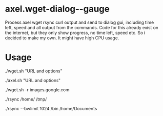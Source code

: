 # axel.wget-dialog--gauge
Process axel wget rsync curl output and send to dialog gui, including time left, speed and all output from the commands. 
Code for this already exist on the internet, but they only show progress, no time left, speed etc. So i decided to make my own.
It might have high CPU usage.
# Usage
./wget.sh "URL and options"


./axel.sh "URL and options"


./wget.sh -r images.google.com


./rsync /home/ /tmp/


./rsync --bwlimit 1024 /bin /home/Documents
